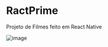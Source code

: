 # RactPrime
Projeto de Filmes feito em React Native


![image](https://user-images.githubusercontent.com/53065263/135938533-6d068ae6-410a-4c9e-bcba-172a83fe0a48.png)
